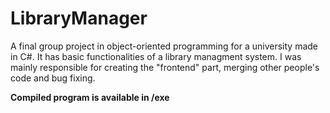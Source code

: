 # LibraryManager
A final group project in object-oriented programming for a university made in C#. It has basic functionalities of a library managment system.
I was mainly responsible for creating the "frontend" part, merging other people's code and bug fixing.

**Compiled program is available in /exe**
